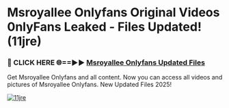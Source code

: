 # Msroyallee Onlyfans Original Videos 0nlyFans Leaked - Files Updated! (11jre)

<h3>🔴 CLICK HERE 🌐==►► <a href="https://tinyurl.com/ehrbuxhb" rel="nofollow">Msroyallee Onlyfans Updated Files</a></h3>

Get Msroyallee Onlyfans and all content. Now you can access all videos and pictures of Msroyallee Onlyfans. New Updated Files 2025!

[![11jre](https://i.imgur.com/lVYEuWS.gif)](https://tinyurl.com/ehrbuxhb)
